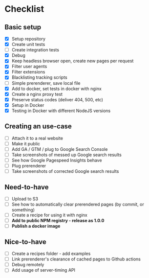 # Checklist

## Basic setup

- [x] Setup repository
- [x] Create unit tests
- [ ] Create integration tests
- [x] Debug
- [x] Keep headless browser open, create new pages per request
- [x] Filter user agents
- [x] Filter extensions
- [x] Blacklisting tracking scripts
- [ ] Simple prerenderer, save local file
- [x] Add to docker, set tests in docker with nginx
- [x] Create a nginx proxy test
- [x] Preserve status codes (deliver 404, 500, etc)
- [x] Setup in Docker
- [x] Testing in Docker with different NodeJS versions

## Creating an use-case

- [ ] Attach it to a real website
- [ ] Make it public
- [ ] Add GA / GTM / plug to Google Search Console
- [ ] Take screenshots of messed up Google search results
- [ ] See how Google Pagespeed Insights behave
- [ ] Plug prerenderer
- [ ] Take screenshots of corrected Google search results

## Need-to-have

- [ ] Upload to S3
- [ ] See how to automatically clear prerendered pages (by commit, or something)
- [ ] Create a recipe for using it with nginx
- [ ] **Add to public NPM registry - release as 1.0.0**
- [ ] **Publish a docker image**

## Nice-to-have

- [ ] Create a recipes folder - add examples
- [ ] Link prerenderer's clearance of cached pages to Github actions
- [ ] Debug remotely
- [ ] Add usage of server-timing API
